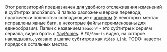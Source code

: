 Этот репозиторий предназначен для удобного отслеживания изменений в субтитрах anon2anon. В папках разложены версии перевода, практически полностью совпадающие с [архивом](http://files.sunnysubs.com/files) (в некоторых местах исправлены явные баги, а некоторые файлы переименованы для единообразия). Папки с названием `Season*` - это субтитры к сериям сериала, видео брать с [YayPonies](http://yayponies.no/videos/episodes.php). В `EG/Shorts` видео, на которое накладывать, указано в шапке субтитров как `Video Link`. TODO: навести порядок в остальных местах.
